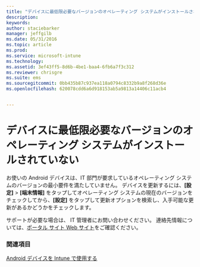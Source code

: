 ```yaml
---
title: "デバイスに最低限必要なバージョンのオペレーティング システムがインストールされていない | Microsoft Intune"
description: 
keywords: 
author: staciebarker
manager: jeffgilb
ms.date: 05/31/2016
ms.topic: article
ms.prod: 
ms.service: microsoft-intune
ms.technology: 
ms.assetid: 3ef43ff5-8d6b-4be1-baa4-6fb6a7f3c312
ms.reviewer: chrisgre
ms.suite: ems
ms.sourcegitcommit: 0bb435b87c937ea118a0794c8332b9a8f268d36e
ms.openlocfilehash: 620078cdd6a6d918153ab5a9813a14406c11acb4


---
```



# デバイスに最低限必要なバージョンのオペレーティング システムがインストールされていない

お使いの Android デバイスは、IT 部門が要求しているオペレーティング システムのバージョンの最小要件を満たしていません。 デバイスを更新するには、**[設定]** &gt; **[端末情報]** をタップしてオペレーティング システムの現在のバージョンをチェックしてから、**[設定]** をタップして更新オプションを検索し、入手可能な更新があるかどうかをチェックします。

サポートが必要な場合は、 IT 管理者にお問い合わせください。 連絡先情報については、[ポータル サイト Web サイト](http://portal.manage.microsoft.com)をご確認ください。

### 関連項目
[Android デバイスを Intune で使用する](using-your-android-device-with-intune.md)


<!--HONumber=Jun16_HO4-->



